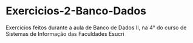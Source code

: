 # Exercicios-2-Banco-Dados
Exercícios feitos durante a aula de Banco de Dados II, na 4° do curso de Sistemas de Informação das Faculdades Esucri
